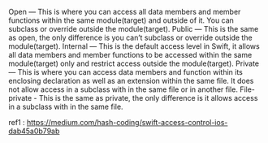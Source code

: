 Open — This is where you can access all data members and member functions within the same module(target) and outside of it. You can subclass or override outside the module(target).
Public — This is the same as open, the only difference is you can’t subclass or override outside the module(target).
Internal — This is the default access level in Swift, it allows all data members and member functions to be accessed within the same module(target) only and restrict access outside the module(target).
Private — This is where you can access data members and function within its enclosing declaration as well as an extension within the same file. It does not allow access in a subclass with in the same file or in another file.
File-private - This is the same as private, the only difference is it allows access in a subclass with in the same file.


ref1 : https://medium.com/hash-coding/swift-access-control-ios-dab45a0b79ab
